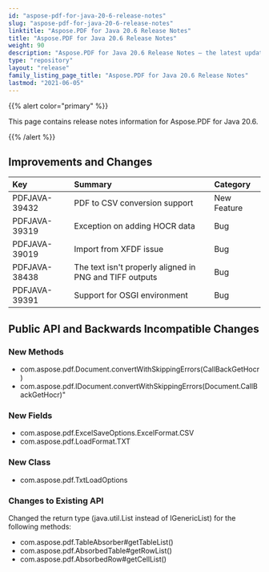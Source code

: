 ```yaml
---
id: "aspose-pdf-for-java-20-6-release-notes"
slug: "aspose-pdf-for-java-20-6-release-notes"
linktitle: "Aspose.PDF for Java 20.6 Release Notes"
title: "Aspose.PDF for Java 20.6 Release Notes"
weight: 90
description: "Aspose.PDF for Java 20.6 Release Notes – the latest updates and fixes."
type: "repository"
layout: "release"
family_listing_page_title: "Aspose.PDF for Java 20.6 Release Notes"
lastmod: "2021-06-05"
---
```


{{% alert color="primary" %}}

This page contains release notes information for Aspose.PDF for Java 20.6.

{{% /alert %}}
## **Improvements and Changes**

|**Key**|**Summary**|**Category**|
| :- | :- | :- |
|PDFJAVA-39432|PDF to CSV conversion support|New Feature|
|PDFJAVA-39319|Exception on adding HOCR data|Bug|
|PDFJAVA-39019|Import from XFDF issue|Bug
|PDFJAVA-38438|The text isn't properly aligned in PNG and TIFF outputs|Bug|
|PDFJAVA-39391|Support for OSGI environment|Bug|

## **Public API and Backwards Incompatible Changes**

### New Methods

 * com.aspose.pdf.Document.convertWithSkippingErrors(CallBackGetHocr)
 * com.aspose.pdf.IDocument.convertWithSkippingErrors(Document.CallBackGetHocr)"

### New Fields

 * com.aspose.pdf.ExcelSaveOptions.ExcelFormat.CSV
 * com.aspose.pdf.LoadFormat.TXT

### New Class

 * com.aspose.pdf.TxtLoadOptions

### Changes to Existing API

Changed the return type (java.util.List instead of IGenericList) for the following methods:

 * com.aspose.pdf.TableAbsorber#getTableList()
 * com.aspose.pdf.AbsorbedTable#getRowList()
 * com.aspose.pdf.AbsorbedRow#getCellList()
